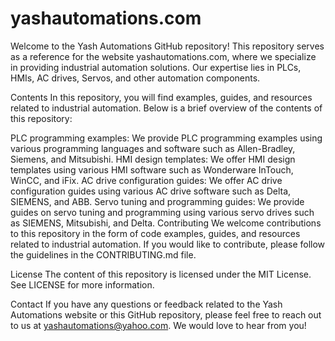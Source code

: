 # yashautomations.com

Welcome to the Yash Automations GitHub repository! This repository serves as a reference for the website yashautomations.com, where we specialize in providing industrial automation solutions. Our expertise lies in PLCs, HMIs, AC drives, Servos, and other automation components.

Contents
In this repository, you will find examples, guides, and resources related to industrial automation. Below is a brief overview of the contents of this repository:

PLC programming examples: We provide PLC programming examples using various programming languages and software such as Allen-Bradley, Siemens, and Mitsubishi.
HMI design templates: We offer HMI design templates using various HMI software such as Wonderware InTouch, WinCC, and iFix.
AC drive configuration guides: We offer AC drive configuration guides using various AC drive software such as Delta, SIEMENS, and ABB.
Servo tuning and programming guides: We provide guides on servo tuning and programming using various servo drives such as SIEMENS, Mitsubishi, and Delta.
Contributing
We welcome contributions to this repository in the form of code examples, guides, and resources related to industrial automation. If you would like to contribute, please follow the guidelines in the CONTRIBUTING.md file.

License
The content of this repository is licensed under the MIT License. See LICENSE for more information.

Contact
If you have any questions or feedback related to the Yash Automations website or this GitHub repository, please feel free to reach out to us at yashautomations@yahoo.com. We would love to hear from you!



